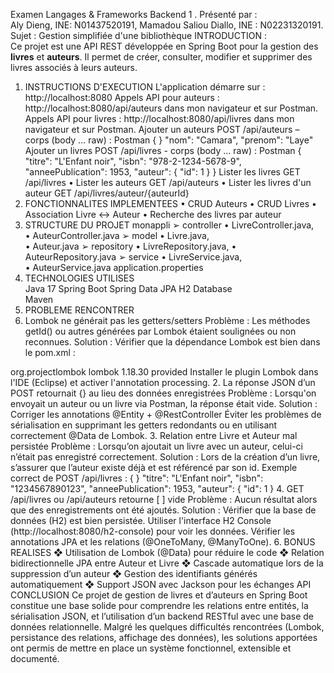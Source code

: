 Examen Langages & Frameworks Backend 1 . 
Présenté par :  
Aly Dieng, INE: N01437520191, 
Mamadou Saliou Diallo, INE : N02231320191. 
Sujet : Gestion simplifiée d'une bibliothèque 
INTRODUCTION :  
Ce projet est une API REST développée en Spring Boot pour la gestion des **livres** et 
**auteurs**. Il permet de créer, consulter, modifier et supprimer des livres associés à leurs 
auteurs. 
1.  INSTRUCTIONS D'EXECUTION 
L'application démarre sur : http://localhost:8080 
Appels API pour auteurs : http://localhost:8080/api/auteurs dans mon navigateur et 
sur Postman. 
Appels API pour livres : http://localhost:8080/api/livres dans mon navigateur et sur 
Postman. 
Ajouter un auteurs 
POST /api/auteurs – corps (body … raw) : Postman 
{ 
} 
"nom": "Camara", 
"prenom": "Laye" 
Ajouter un livres 
POST /api/livres - corps (body … raw) : Postman 
{ 
"titre": "L'Enfant noir", 
"isbn": "978-2-1234-5678-9", 
"anneePublication": 1953, 
"auteur": { 
"id": 1 
} 
} 
Lister les livres 
GET /api/livres 
• Lister les auteurs 
GET /api/auteurs 
• Lister les livres d'un auteur 
GET /api/livres/auteur/{auteurId} 
2. FONCTIONNALITES IMPLEMENTEES 
• CRUD Auteurs 
• CRUD Livres 
• Association Livre ↔ Auteur 
• Recherche des livres par auteur 
3. STRUCTURE DU PROJET 
monappli 
➢ controller 
• LivreController.java,  
• AuteurController.java 
➢ model 
• Livre.java,  
• Auteur.java 
➢ repository 
• LivreRepository.java, 
•  AuteurRepository.java 
➢ service 
• LivreService.java,  
• AuteurService.java 
application.properties  
4. TECHNOLOGIES UTILISES  
Java 17 
Spring Boot 
Spring Data JPA 
H2 Database  
Maven 
5. PROBLEME RENCONTRER 
1. Lombok ne générait pas les getters/setters 
Problème : Les méthodes getId() ou autres générées par Lombok étaient soulignées ou non 
reconnues. 
Solution : 
Vérifier que la dépendance Lombok est bien dans le pom.xml : 
<dependency> 
<groupId>org.projectlombok</groupId> 
<artifactId>lombok</artifactId> 
<version>1.18.30</version> 
<scope>provided</scope> 
</dependency> 
Installer le plugin Lombok dans l'IDE (Eclipse) et activer l'annotation processing. 
2.   La réponse JSON d’un POST retournait {} au lieu des données enregistrées 
Problème : Lorsqu'on envoyait un auteur ou un livre via Postman, la réponse était vide. 
Solution : 
Corriger les annotations @Entity + @RestController 
Éviter les problèmes de sérialisation en supprimant les getters redondants ou en utilisant 
correctement @Data de Lombok. 
3.  Relation entre Livre et Auteur mal persistée 
Problème : Lorsqu’on ajoutait un livre avec un auteur, celui-ci n’était pas enregistré 
correctement. 
Solution : 
Lors de la création d’un livre, s’assurer que l’auteur existe déjà et est référencé par son id. 
Exemple correct de POST /api/livres : 
{ 
} 
"titre": "L'Enfant noir", 
"isbn": "1234567890123", 
"anneePublication": 1953, 
"auteur": { 
"id": 1 
} 
4. GET /api/livres ou /api/auteurs retourne [ ] vide 
Problème : Aucun résultat alors que des enregistrements ont été ajoutés. 
Solution : 
Vérifier que la base de données (H2) est bien persistée. 
Utiliser l'interface H2 Console (http://localhost:8080/h2-console) pour voir les données. 
Vérifier les annotations JPA et les relations (@OneToMany, @ManyToOne). 
6. BONUS REALISES 
❖ Utilisation de Lombok (@Data) pour réduire le code 
❖ Relation bidirectionnelle JPA entre Auteur et Livre 
❖ Cascade automatique lors de la suppression d’un auteur 
❖ Gestion des identifiants générés automatiquement 
❖ Support JSON avec Jackson pour les échanges API 
CONCLUSION 
Ce projet de gestion de livres et d’auteurs en Spring Boot constitue une base solide pour 
comprendre les relations entre entités, la sérialisation JSON, et l’utilisation d’un backend 
RESTful avec une base de données relationnelle. Malgré les quelques difficultés rencontrées 
(Lombok, persistance des relations, affichage des données), les solutions apportées ont permis 
de mettre en place un système fonctionnel, extensible et documenté.
